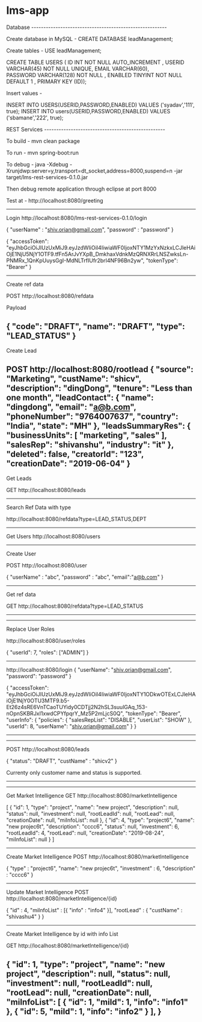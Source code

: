 # lms-app

Database --------------------------------------------------------

Create database in MySQL -
CREATE DATABASE leadManagement;

Create tables -
USE  leadManagement;

CREATE  TABLE USERS (
ID INT NOT NULL AUTO_INCREMENT ,
USERID VARCHAR(45) NOT NULL UNIQUE,
EMAIL VARCHAR(60),  
PASSWORD VARCHAR(128) NOT NULL ,
ENABLED TINYINT NOT NULL DEFAULT 1 ,
PRIMARY KEY (ID));

Insert values - 

INSERT INTO USERS(USERID,PASSWORD,ENABLED)
VALUES ('syadav','111', true);
INSERT INTO users(USERID,PASSWORD,ENABLED)
VALUES ('sbamane','222', true);

REST Services --------------------------------------------------

To build - 
mvn clean package

To run -
mvn spring-boot:run

To debug -
java -Xdebug -Xrunjdwp:server=y,transport=dt_socket,address=8000,suspend=n -jar target/lms-rest-services-0.1.0.jar

Then debug remote application through eclipse at port 8000

Test at - http://localhost:8080/greeting

------------------------------------------
Login
http://localhost:8080/lms-rest-services-0.1.0/login

{
		"userName" : "shiv.orian@gmail.com",
		"password" : "password"
}


{
"accessToken": "eyJhbGciOiJIUzUxMiJ9.eyJzdWIiOiI4IiwiaWF0IjoxNTY1MzYxNzkxLCJleHAiOjE1NjU5NjY1OTF9.tfFn5ArJvYXpB_DmkhaxVdnkMzQRNXRrLNSZwksLn-PNMRx_1QnKpUuysGgI-MdNLTrfIUfr2brI4NF96Bn2yw",
"tokenType": "Bearer"
}

-------------------------------------------

Create ref data

POST http://localhost:8080/refdata

Payload

{
  "code": "DRAFT",
  "name": "DRAFT",
  "type": "LEAD_STATUS"
}
-------------------------------------------------

Create Lead

POST http://localhost:8080/rootlead
{
  "source": "Marketing",
  "custName": "shicv",
  "description": "dingDong",
  "tenure": "Less than one month",
  "leadContact": {
    "name": "dingdong",
    "email": "a@b.com",
    "phoneNumber": "9764007637",
    "country": "India",
    "state": "MH"
  },
  "leadsSummaryRes": {
    "businessUnits": [
      "marketing",
      "sales"
    ],
    "salesRep": "shivanshu",
    "industry": "it"
  },
  "deleted": false,
  "creatorId": "123",
  "creationDate": "2019-06-04"
}
-------------------------------------------
Get Leads 

GET http://localhost:8080/leads

---------------------------------------------
Search Ref Data with type

http://localhost:8080/refdata?type=LEAD_STATUS,DEPT

--------------------------------------------------
Get Users
http://localhost:8080/users

------------------------------------------------
Create User

POST http://localhost:8080/user

{
"userName" : "abc",
"password" : "abc",
"email":"a@b.com"
}

-------------------------------------------------------------------
Get ref data

GET http://localhost:8080/refdata?type=LEAD_STATUS

--------------------------------------------------------------

---------------------------------------------------------------
Replace User Roles 

http://localhost:8080/user/roles

{
  "userId": 7,
  "roles": ["ADMIN"]
}

-----------------------------------------------------------------

http://localhost:8080/login
{
  "userName": "shiv.orian@gmail.com",
  "password": "password"
}

{
"accessToken": "eyJhbGciOiJIUzUxMiJ9.eyJzdWIiOiI4IiwiaWF0IjoxNTY1ODkwOTExLCJleHAiOjE1NjY0OTU3MTF9.b5-Et26z4sRE6VnTCaoTUYidy0CDTjj2N2hSL3suulGAq_153-nOpnSKBRJxI1xwdCPYfpqrY_Mz5P2mLjcS0Q",
"tokenType": "Bearer",
"userInfo": {
"policies": {
"salesRepList": "DISABLE",
"userList": "SHOW"
},
"userId": 8,
"userName": "shiv.orian@gmail.com"
}
}

----------------------------------------------------------------------

------------------------------------------------------------------------------
POST http://localhost:8080/leads

{
  "status": "DRAFT",
  "custName" : "shicv2"
}

Currenty only customer name and status is supported.

-----------------------------------------------------------------------------
------------------------------------------------------------------------------
Get Market Intelligence
GET http://localhost:8080/marketIntelligence

[
  {
    "id": 1,
    "type": "project",
    "name": "new project",
    "description": null,
    "status": null,
    "investment": null,
    "rootLeadId": null,
    "rootLead": null,
    "creationDate": null,
    "miInfoList": null
  },
  {
    "id": 4,
    "type": "project6",
    "name": "new projec6t",
    "description": "cccc6",
    "status": null,
    "investment": 6,
    "rootLeadId": 4,
    "rootLead": null,
    "creationDate": "2019-08-24",
    "miInfoList": null
  }
]

-----------------------------------------------------------------------------

Create  Market Intelligence
POST http://localhost:8080/marketIntelligence

{
"type" : "project6",
 "name": "new projec6t",
  "investment" : 6,
  "description" : "cccc6"
}

-----------------------------------------------------------------------------
Update Market Intelligence
POST http://localhost:8080/marketIntelligence/{id}

{
"id" : 4,
  "miInfoList" : [{
    "info" : "info4"
  }],
  "rootLead" : {
    "custName" : "shivashu4"
  }
}

----------------------------------------------------------------------------------
Create  Market Intelligence by id with info List

GET http://localhost:8080/marketIntelligence/{id}

{
"id": 1,
"type": "project",
"name": "new project",
"description": null,
"status": null,
"investment": null,
"rootLeadId": null,
"rootLead": null,
"creationDate": null,
"miInfoList": [
  {
"id": 1,
"miId": 1,
"info": "info1"
},
  {
"id": 5,
"miId": 1,
"info": "info2"
}
],
}
---------------------------------------------------------------------------------------
